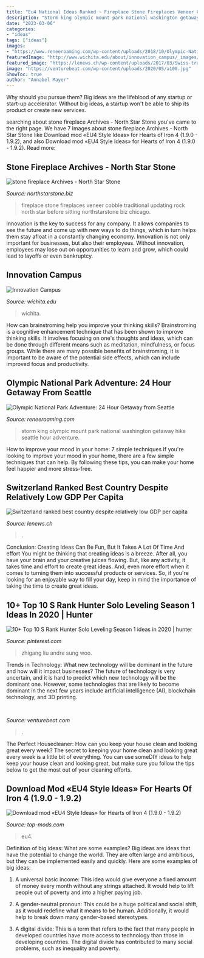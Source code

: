 ```yaml
---
title: "Eu4 National Ideas Ranked ~ Fireplace Stone Fireplaces Veneer Cobble Traditional Updating Rock North Star Before Sitting Northstarstone Biz Chicago"
description: "Storm king olympic mount park national washington getaway hike seattle hour adventure"
date: "2023-03-06"
categories:
- "ideas"
tags: ["ideas"]
images:
- "https://www.reneeroaming.com/wp-content/uploads/2018/10/Olympic-National-Park-Adventure-Getaway-24-Hour-Itinerary-from-Seattle-Renee-Roaming-Mount-Storm-King-Hike-4.jpg"
featuredImage: "http://www.wichita.edu/about/innovation_campus/_images/ic_aerial_3000x2250_2.jpg"
featured_image: "https://lenews.ch/wp-content/uploads/2017/03/Swiss-train_©-Janos-Gaspar-Dreamstime.com_.jpg"
image: "https://venturebeat.com/wp-content/uploads/2020/05/a100.jpg"
ShowToc: true
author: "Annabel Mayer"
---
```



Why should you pursue them?
Big ideas are the lifeblood of any startup or start-up accelerator. Without big ideas, a startup won't be able to ship its product or create new services.

	

		
searching about stone fireplace Archives - North Star Stone you've came to the right page. We have 7 Images about stone fireplace Archives - North Star Stone like Download mod «EU4 Style Ideas» for Hearts of Iron 4 (1.9.0 - 1.9.2),  and also Download mod «EU4 Style Ideas» for Hearts of Iron 4 (1.9.0 - 1.9.2). Read more:
		
    
## Stone Fireplace Archives - North Star Stone

<img loading=lazy src="https://northstarstone.biz/wp-content/uploads/2015/02/fireplace-b-a-4.jpeg" onerror="this.onerror=null;this.src='https://tse3.mm.bing.net/th?id=OIP.es4llNJSRogbwHgvjmcEvQHaLI&amp;pid=15.1';" alt="stone fireplace Archives - North Star Stone">

_Source: northstarstone.biz_

>fireplace stone fireplaces veneer cobble traditional updating rock north star before sitting northstarstone biz chicago. 

	

Innovation is the key to success for any company. It allows companies to see the future and come up with new ways to do things, which in turn helps them stay afloat in a constantly changing economy. Innovation is not only important for businesses, but also their employees. Without innovation, employees may lose out on opportunities to learn and grow, which could lead to layoffs or even bankruptcy.

    
## Innovation Campus

<img loading=lazy src="http://www.wichita.edu/about/innovation_campus/_images/ic_aerial_3000x2250_2.jpg" onerror="this.onerror=null;this.src='https://tse1.mm.bing.net/th?id=OIP.-EQsjynpTKnXFuOv0kRdSwHaFj&amp;pid=15.1';" alt="Innovation Campus">

_Source: wichita.edu_

>wichita. 

	

How can brainstroming help you improve your thinking skills?
Brainstroming is a cognitive enhancement technique that has been shown to improve thinking skills. It involves focusing on one's thoughts and ideas, which can be done through different means such as meditation, mindfulness, or focus groups. While there are many possible benefits of brainstroming, it is important to be aware of the potential side effects, which can include improved focus and productivity.

    
## Olympic National Park Adventure: 24 Hour Getaway From Seattle

<img loading=lazy src="https://www.reneeroaming.com/wp-content/uploads/2018/10/Olympic-National-Park-Adventure-Getaway-24-Hour-Itinerary-from-Seattle-Renee-Roaming-Mount-Storm-King-Hike-4.jpg" onerror="this.onerror=null;this.src='https://tse3.mm.bing.net/th?id=OIP.-KdI6ysxt_lU2A7WfFSHRwHaLG&amp;pid=15.1';" alt="Olympic National Park Adventure: 24 Hour Getaway from Seattle">

_Source: reneeroaming.com_

>storm king olympic mount park national washington getaway hike seattle hour adventure. 

	

How to improve your mood in your home: 7 simple techniques
If you're looking to improve your mood in your home, there are a few simple techniques that can help. By following these tips, you can make your home feel happier and more stress-free.

    
## Switzerland Ranked Best Country Despite Relatively Low GDP Per Capita

<img loading=lazy src="https://lenews.ch/wp-content/uploads/2017/03/Swiss-train_©-Janos-Gaspar-Dreamstime.com_.jpg" onerror="this.onerror=null;this.src='https://tse3.mm.bing.net/th?id=OIP.i5Uu_2jHlu9vgG6hV-qovwHaE7&amp;pid=15.1';" alt="Switzerland ranked best country despite relatively low GDP per capita">

_Source: lenews.ch_

>. 

	

Conclusion: Creating Ideas Can Be Fun, But It Takes A Lot Of Time And effort
You might be thinking that creating ideas is a breeze. After all, you have your brain and your creative juices flowing. But, like any activity, it takes time and effort to create great ideas. And, even more effort when it comes to turning them into successful products or services. So, if you're looking for an enjoyable way to fill your day, keep in mind the importance of taking the time to create great ideas.

    
## 10+ Top 10 S Rank Hunter Solo Leveling Season 1 Ideas In 2020 | Hunter

<img loading=lazy src="https://i.pinimg.com/236x/3c/de/80/3cde80a8883fffd572e297fc965a88af.jpg" onerror="this.onerror=null;this.src='https://tse4.mm.bing.net/th?id=OIP.Dtps3Ep7WVK55ym1yGMWnQAAAA&amp;pid=15.1';" alt="10+ Top 10 S Rank Hunter Solo Leveling Season 1 ideas in 2020 | hunter">

_Source: pinterest.com_

>zhigang liu andre sung woo. 

	

Trends in Technology: What new technology will be dominant in the future and how will it impact businesses?
The future of technology is very uncertain, and it is hard to predict which new technology will be the dominant one. However, some technologies that are likely to become dominant in the next few years include artificial intelligence (AI), blockchain technology, and 3D printing.

    
## 

<img loading=lazy src="https://venturebeat.com/wp-content/uploads/2020/05/a100.jpg" onerror="this.onerror=null;this.src='https://tse1.mm.bing.net/th?id=OIP.yHL0eRs96Bh5NopbBzBT_gHaEQ&amp;pid=15.1';" alt="">

_Source: venturebeat.com_

>. 

	

The Perfect Housecleaner: How can you keep your house clean and looking great every week?
The secret to keeping your home clean and looking great every week is a little bit of everything. You can use someDIY ideas to help keep your house clean and looking great, but make sure you follow the tips below to get the most out of your cleaning efforts.

    
## Download Mod «EU4 Style Ideas» For Hearts Of Iron 4 (1.9.0 - 1.9.2)

<img loading=lazy src="https://top-mods.com/upload/000/u1/f/a/eu4-style-ideas-gallery-big.jpg" onerror="this.onerror=null;this.src='https://tse4.mm.bing.net/th?id=OIP.LhVQcoDvA2_3dGrjB4oBHwHaEK&amp;pid=15.1';" alt="Download mod «EU4 Style Ideas» for Hearts of Iron 4 (1.9.0 - 1.9.2)">

_Source: top-mods.com_

>eu4. 

	

Definition of big ideas: What are some examples?
Big ideas are ideas that have the potential to change the world. They are often large and ambitious, but they can be implemented easily and quickly. Here are some examples of big ideas:
1. A universal basic income: This idea would give everyone a fixed amount of money every month without any strings attached. It would help to lift people out of poverty and into a higher paying job.

2. A gender-neutral pronoun: This could be a huge political and social shift, as it would redefine what it means to be human. Additionally, it would help to break down many gender-based stereotypes.

3. A digital divide: This is a term that refers to the fact that many people in developed countries have more access to technology than those in developing countries. The digital divide has contributed to many social problems, such as inequality and poverty.

